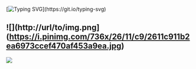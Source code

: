 [![Typing SVG](https://readme-typing-svg.demolab.com?font=Love+Ya+Like+A+Sister&pause=1000&color=670C0C&center=true&width=435&lines=Nothing's+here...)](https://git.io/typing-svg)

![](http://url/to/img.png](https://i.pinimg.com/736x/26/11/c9/2611c911b2ea6973ccef470af453a9ea.jpg)
---

[![](https://visitcount.itsvg.in/api?id=Terrenoss&icon=9&color=4)](https://visitcount.itsvg.in)
